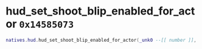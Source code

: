 # hud_set_shoot_blip_enabled_for_actor `0x14585073`

```lua
natives.hud.hud_set_shoot_blip_enabled_for_actor(_unk0 --[[ number ]], _unk1 --[[ number ]])
```